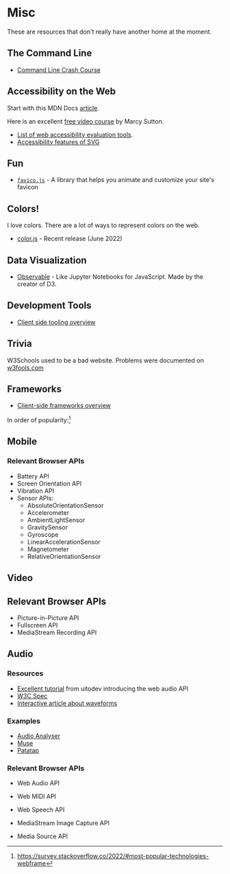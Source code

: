 # Misc

These are resources that don't really have another home at the moment.

## The Command Line

- [Command Line Crash Course](https://developer.mozilla.org/en-US/docs/Learn/Tools_and_testing/Understanding_client-side_tools/Command_line)

## Accessibility on the Web

Start with this MDN Docs
[article](https://developer.mozilla.org/en-US/docs/Learn/Accessibility).

Here is an excellent
[free video course](https://egghead.io/courses/start-building-accessible-web-applications-today)
by Marcy Sutton.

- [List of web accessibility evaluation tools](https://www.w3.org/WAI/ER/tools/).
- [Accessibility features of SVG](https://www.w3.org/TR/SVG-access/)

## Fun

- [`favico.js`](http://lab.ejci.net/favico.js/) - A library that helps you
  animate and customize your site's favicon

## Colors!

I love colors. There are a lot of ways to represent colors on the web.

- [color.js](https://colorjs.io/) - Recent release (June 2022)

<!-- [^wikipedia]: https://en.wikipedia.org/wiki/Web_colors -->

## Data Visualization

- [Observable](https://observablehq.com/) - Like Jupyter Notebooks for
  JavaScript. Made by the creator of D3.

## Development Tools

- [Client side tooling overview](https://developer.mozilla.org/en-US/docs/Learn/Tools_and_testing/Understanding_client-side_tools/Overview)

## Trivia

W3Schools used to be a bad website. Problems were documented on
[w3fools.com](https://www.w3fools.com/)

## Frameworks

- [Client-side frameworks overview](https://developer.mozilla.org/en-US/docs/Learn/Tools_and_testing/Client-side_JavaScript_frameworks/Introduction)

In order of popularity:[^devsurvey22]

[^devsurvey22]:
    https://survey.stackoverflow.co/2022/#most-popular-technologies-webframe

## Mobile

### Relevant Browser APIs

- Battery API
- Screen Orientation API
- Vibration API
- Sensor APIs:
  - AbsoluteOrientationSensor
  - Accelerometer
  - AmbientLightSensor
  - GravitySensor
  - Gyroscope
  - LinearAccelerationSensor
  - Magnetometer
  - RelativeOrientationSensor

## Video

## Relevant Browser APIs

- Picture-in-Picture API
- Fullscreen API
- MediaStream Recording API

## Audio

### Resources

- [Excellent tutorial](https://www.youtube.com/watch?v=laCjGMhASp8) from uitodev
  introducing the web audio API
- [W3C Spec](https://www.w3.org/TR/webaudio/)
- [Interactive article about waveforms](https://pudding.cool/2018/02/waveforms/)

### Examples

- [Audio Analyser](https://mdn.github.io/webaudio-examples/audio-analyser/)
- [Muse](https://muse.hackclub.com/)
- [Patatap](https://www.patatap.com/)

### Relevant Browser APIs

- Web Audio API
- Web MIDI API
- Web Speech API

- MediaStream Image Capture API
- Media Source API
